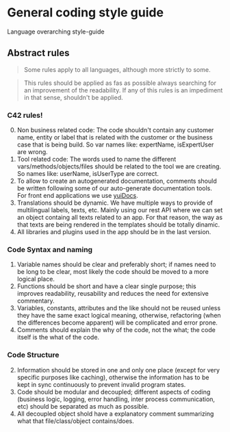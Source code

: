 # General coding style guide

Language overarching style-guide

## Abstract rules

> Some rules apply to all languages, although more strictly to some.

> This rules should be applied as fas as possible always searching for an improvement of the readability. If any of this rules is an impediment in that sense, shouldn't be applied.

### C42 rules! ###

0. Non business related code: The code shouldn't contain any customer name, entity or label that is related with the customer or the business case that is being build. So var names like: expertName, isExpertUser are wrong.
0. Tool related code: The words used to name the different vars/methods/objects/files should be related to the tool we are creating. So names like: userName, isUserType are correct.
0. To allow to create an autogenerated documentation, comments should be written following some of our auto-generate documentation tools. For front end applications we use [yuiDocs](http://yui.github.io/yuidoc/ "yuiDocs	").
0. Translations should be dynamic. We have multiple ways to provide of multilingual labels, texts, etc. Mainly using our rest API where we can set an object containg all texts related to an app. For that reason, the way as that texts are being rendered in the templates should be totally dinamic.
0. All libraries and plugins used in the app should be in the last version.

### Code Syntax and naming ###

1. Variable names should be clear and preferably short; if names need to be long to be clear, most likely the code should be moved to a more logical place.
1. Functions should be short and have a clear single purpose; this improves readability, reusability and reduces the need for extensive commentary.
1. Variables, constants, attributes and the like should not be reused unless they have the same exact logical meaning, otherwise, refactoring (when the differences become apparent) will be complicated and error prone.
1. Comments should explain the why of the code, not the what; the code itself is the what of the code.

### Code Structure ###

2. Information should be stored in one and only one place (except for very specific purposes like caching), otherwise the information has to be kept in sync continuously to prevent invalid program states.
2. Code should be modular and decoupled; different aspects of coding (business logic, logging, error handling, inter process communication, etc) should be separated as much as possible.
2. All decoupled object shold have a explanatory comment summarizing what that file/class/object contains/does.